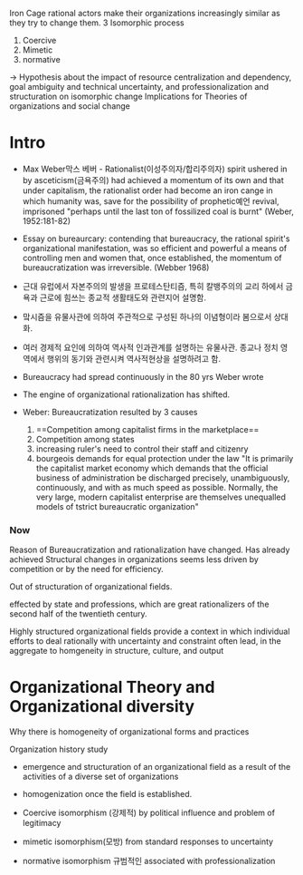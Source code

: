 Iron Cage
rational actors make their organizations increasingly similar as they try to change them. 
3 Isomorphic process
1) Coercive
2) Mimetic
3) normative

-> Hypothesis about the impact of resource centralization and dependency, goal ambiguity and technical uncertainty, and professionalization and structuration on isomorphic change
Implications for Theories of organizations and social change

# Intro
* Max Weber막스 베버 - Rationalist(이성주의자/합리주의자) spirit ushered in by asceticism(금욕주의) had achieved a momentum of its own and that under capitalism, the rationalist order had become an iron cange in which humanity was, save for the possibility of prophetic예언 revival, imprisoned "perhaps until the last ton of fossilized coal is burnt" (Weber, 1952:181-82)
* Essay on bureaurcary: contending that bureaucracy, the rational spirit's organizational manifestation, was so efficient and powerful a means of controlling men and women that, once established, the momentum of bureaucratization was irreversible. (Webber 1968)

* 근대 유럽에서 자본주의의 발생을 프로테스탄티즘, 특히 칼뱅주의의 교리 하에서 금욕과 근로에 힘쓰는 종교적 생활태도와 관련지어 설명함. 
* 맠시즘을 유물사관에 의하여 주관적으로 구성된 하나의 이념형이라 봄으로서 상대화.
* 여러 경제적 요인에 의하여 역사적 인과관계를 설명하는 유물사관. 종교나 정치 영역에서 행위의 동기와 관련시켜 역사적현상을 설명하려고 함. 

* Bureaucracy had spread continuously in the 80 yrs Weber wrote
* The engine of organizational rationalization has shifted. 
* Weber: Bureaucratization resulted by 3 causes
	1) ==Competition among capitalist firms in the marketplace==
	2) Competition among states
	3) increasing ruler's need to control their staff and citizenry
	4) bourgeois demands for equal protection under the law
"It is primarily the capitalist market economy which demands that the official business of administration be discharged precisely, unambiguously, continuously, and with as much speed as possible. Normally, the very large, modern capitalist enterprise are themselves unequalled models of tstrict bureaucratic organization"

### Now
Reason of Bureaucratization and rationalization have changed. 
	Has already achieved
Structural changes in organizations seems less driven by competition or by the need for efficiency. 

Out of structuration of organizational fields. 

effected by state and professions, which are great rationalizers of the second half of the twentieth century. 

Highly structured organizational fields provide a context in which individual efforts to deal rationally with uncertainty and constraint often lead, in the aggregate to homgeneity in structure, culture, and output

# Organizational Theory and Organizational diversity
Why there is homogeneity of organizational forms and practices

Organization history study
* emergence and structuration of an organizational field as a result of the activities of a diverse set of organizations
* homogenization once the field is established.

* Coercive isomorphism (강제적) by political influence and problem of legitimacy
* mimetic isomorphism(모방) from standard responses to uncertainty
* normative isomorphism 규범적인 associated with professionalization
